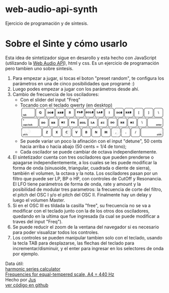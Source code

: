 # web-audio-api-synth
Ejercicio de programación y de síntesis.
<main>
    <h1>Sobre el Sinte y cómo usarlo</h1>
        <p>Esta idea de sintetizador sigue en desarollo y esta hecho con JavaScript (utilizando la 
            <a href="https://www.w3.org/TR/webaudio/" target="_blank">Web Audio API</a>), 
            html y css. Es un ejercicio de programación pero tambien uno sobre sintesis. 
        </p>
        <p>
            <ol>
                <li>
                    Para empezar a jugar, si tocas el boton "preset random", te configura los parámetros en una de cinco posibilidades que programé :)
               </li> 
                <li>Luego podes empezar a jugar con los parámetros desde ahí.</li> 
                <li>Cambio de frecuencia de los osciladores:
                    <ul>
                        <li>Con el slider del input "Freq"</li>
                        <li>Tocando con el teclado qwerty (en desktop) 
                            <img src="img/teclado.png" alt="teclado qwerty con notas" id="grafico-teclado">
                        </li>    
                        <li>Se puede variar un poco la afinación con el input "detune", 50 cents hacia arriba o hacia abajo (50 cents = 1/4 de tono);</li>  
                        <li>Cada oscilador se puede cambiar de octava independientemente.</li>  
                    </ul>
                </li>    
                <li>
                    El sintetizador cuenta con tres osciladores que pueden prenderse o apagarse independientemente, a los cuales se les puede modificar la forma de onda (sinusoide, triangular, cuadrada o diente de sierra), también el volumen, la octava y la nota.
                    Los osciladores pasan por un filtro que puede ser LP, BP o HP, con controles de CutOff y Resonancia.
                    El LFO tiene parámetros de forma de onda, rate y amount y la posibilidad de modular tres parametros: la frecuencia de corte del filtro, el pitch del OSC I y/o el pitch del OSC II.
                    Finalmente hay un delay y luego el volumen Master. 
                </li>      
                <li>
                    Si en el OSC III es tildada la casilla "free", su frecuencia no se va a modificar con el teclado junto con la de los otros dos osciladores, quedando en la ultima que fue ingresada (la cual se puede modificar a traves del input "Freq").
                </li>           
                <li>
                    Se puede reducir el zoom de la ventana del navegador si es necesario para poder visualizar 
                    todos los controles.
                </li>
                <li>
                    Los controles se pueden manipular tambien solo con el teclado, usando la tecla TAB 
                    para desplazarse, las flechas del teclado para incrementar/disminuir, y el enter 
                    para ingresar en los selectores de onda por ejemplo.
                </li>   
            </ol>
        </p>        
        <p>
            Data útil:<br>
            <a href="http://www.michaelnorris.info/theory/harmonicseriescalculator" target="_blank">harmonic series calculator</a><br>   
            <a href="https://pages.mtu.edu/~suits/notefreqs.html" target="_blank">Frequencies for equal-tempered scale, A4 = 440 Hz</a> <br>
            Hecho por <a href="https://www.instagram.com/jusrecondo/">Jus</a><br>
            <a href="https://github.com/JusRecondo/web-audio-api-synth" target="_blank">ver código en github</a>
        </p>
    </main>
